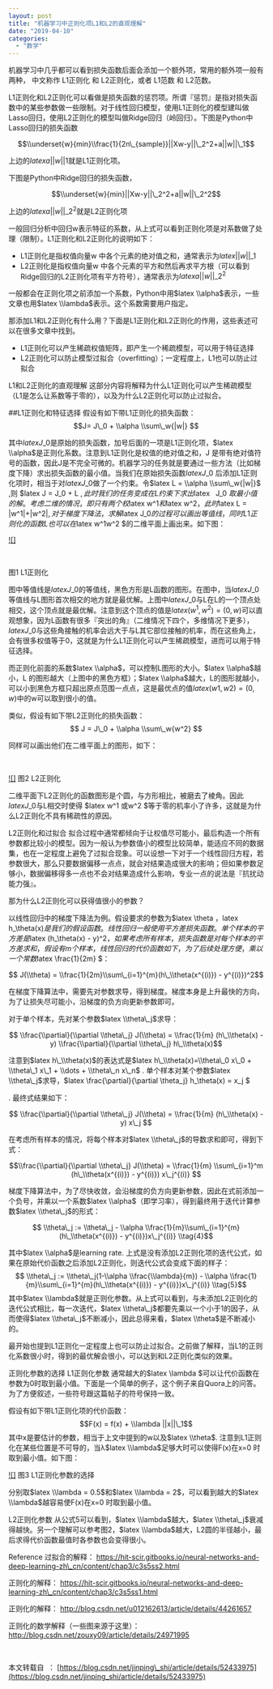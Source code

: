 ```yaml
---
layout: post
title: "机器学习中正则化项L1和L2的直观理解"
date: "2019-04-10"
categories: 
  - "数学"
---
```


机器学习中几乎都可以看到损失函数后面会添加一个额外项，常用的额外项一般有两种， 中文称作 L1正则化 和 L2正则化，或者 L1范数 和 L2范数。

L1正则化和L2正则化可以看做是损失函数的惩罚项。所谓『惩罚』是指对损失函数中的某些参数做一些限制。对于线性回归模型，使用L1正则化的模型建叫做Lasso回归，使用L2正则化的模型叫做Ridge回归（岭回归）。下图是Python中Lasso回归的损失函数

$$\\underset{w}{min}\\frac{1}{2n\_{sample}}||Xw-y||\_2^2+a||w||\_1$$

上边的$latex a||w||1$就是L1正则化项。

下图是Python中Ridge回归的损失函数，

$$\\underset{w}{min}||Xw-y||\_2^2+a||w||\_2^2$$

上边的$latex a||w||\_2^2$就是L2正则化项

一般回归分析中回归w表示特征的系数，从上式可以看到正则化项是对系数做了处理（限制）。L1正则化和L2正则化的说明如下：

- L1正则化是指权值向量w 中各个元素的绝对值之和，通常表示为$latex ||w||\_1$​
- L2正则化是指权值向量w 中各个元素的平方和然后再求平方根（可以看到Ridge回归的L2正则化项有平方符号），通常表示为$latex a||w||\_2^2$ ​

一般都会在正则化项之前添加一个系数，Python中用$latex \\alpha$表示，一些文章也用$latex \\lambda$表示。这个系数需要用户指定。

那添加L1和L2正则化有什么用？下面是L1正则化和L2正则化的作用，这些表述可以在很多文章中找到。

- L1正则化可以产生稀疏权值矩阵，即产生一个稀疏模型，可以用于特征选择
- L2正则化可以防止模型过拟合（overfitting）；一定程度上，L1也可以防止过拟合

L1和L2正则化的直观理解 这部分内容将解释为什么L1正则化可以产生稀疏模型（L1是怎么让系数等于零的），以及为什么L2正则化可以防止过拟合。

##L1正则化和特征选择 假设有如下带L1正则化的损失函数： $$J= J\_0 + \\alpha \\sum\_w{|w|} $$

其中$latex J\_0$是原始的损失函数，加号后面的一项是L1正则化项，$latex \\alpha$是正则化系数。注意到L1正则化是权值的绝对值之和，J 是带有绝对值符号的函数，因此J是不完全可微的。机器学习的任务就是要通过一些方法（比如梯度下降）求出损失函数的最小值。当我们在原始损失函数$latex J\_0$ 后添加L1正则化项时，相当于对$latex J\_0$做了一个约束。令$latex L = \\alpha \\sum\_w{|w|}$ ,则 $latex J = J\_0 + L $,此时我们的任务变成在L约束下求出$latex   J\_0 $取最小值的解。考虑二维的情况，即只有两个权$latex w^1$和$latex w^2$，此时$latex L = |w^1|+|w^2|$,对于梯度下降法，求解$latex J\_0$的过程可以画出等值线，同时L1正则化的函数L也可以在$latex w^1w^2 $的二维平面上画出来。如下图：

[![]](http://127.0.0.1/wp-content/uploads/2019/04/20160904184428459.png)

 

图1 L1正则化

图中等值线是$latex J\_0$的等值线，黑色方形是L函数的图形。在图中，当$latex J\_0$等值线与L图形首次相交的地方就是最优解。上图中$latex J\_0$与L在L的一个顶点处相交，这个顶点就是最优解。注意到这个顶点的值是$latex (w^1, w^2) = (0, w)$可以直观想象，因为L函数有很多『突出的角』（二维情况下四个，多维情况下更多），$latex J\_0$与这些角接触的机率会远大于与L其它部位接触的机率，而在这些角上，会有很多权值等于0，这就是为什么L1正则化可以产生稀疏模型，进而可以用于特征选择。

而正则化前面的系数$latex \\alpha$，可以控制L图形的大小。$latex \\alpha$越小，L 的图形越大（上图中的黑色方框）；$latex \\alpha$越大，L的图形就越小，可以小到黑色方框只超出原点范围一点点，这是最优点的值$latex (w1,w2)=(0,w)$中的w可以取到很小的值。

类似，假设有如下带L2正则化的损失函数： $$ J = J\_0 + \\alpha \\sum\_w{w^2} $$

同样可以画出他们在二维平面上的图形，如下：

 

[![]](http://127.0.0.1/?attachment_id=2338) 图2 L2正则化

二维平面下L2正则化的函数图形是个圆，与方形相比，被磨去了棱角。因此$latex J\_0$与L相交时使得 $latex w^1 或w^2 $等于零的机率小了许多，这就是为什么L2正则化不具有稀疏性的原因。

L2正则化和过拟合 拟合过程中通常都倾向于让权值尽可能小，最后构造一个所有参数都比较小的模型。因为一般认为参数值小的模型比较简单，能适应不同的数据集，也在一定程度上避免了过拟合现象。可以设想一下对于一个线性回归方程，若参数很大，那么只要数据偏移一点点，就会对结果造成很大的影响；但如果参数足够小，数据偏移得多一点也不会对结果造成什么影响，专业一点的说法是『抗扰动能力强』。

那为什么L2正则化可以获得值很小的参数？

以线性回归中的梯度下降法为例。假设要求的参数为$latex \\theta $，$latex h\_\\theta(x)$是我们的假设函数。线性回归一般使用平方差损失函数。单个样本的平方差是$latex (h\_\\theta(x) - y)^2$，如果考虑所有样本，损失函数是对每个样本的平方差求和，假设有m个样本，线性回归的代价函数如下，为了后续处理方便，乘以一个常数$latex \\frac{1}{2m} $：

$$ J(\\theta) = \\frac{1}{2m}\\sum\_{i=1}^{m}(h\_\\theta(x^{(i)}) - y^{(i)})^2$$

在梯度下降算法中，需要先对参数求导，得到梯度。梯度本身是上升最快的方向，为了让损失尽可能小，沿梯度的负方向更新参数即可。

对于单个样本，先对某个参数$latex \\theta\_j$求导：

$$ \\frac{\\partial}{\\partial \\theta\_j} J(\\theta) = \\frac{1}{m} (h\_\\theta(x) - y) \\frac{\\partial}{\\partial \\theta\_j} h\_\\theta(x)$$

注意到$latex h\_\\theta(x)$的表达式是$latex h\_\\theta(x)=\\theta\_0 x\_0 + \\theta\_1 x\_1 + \\dots + \\theta\_n x\_n$ . 单个样本对某个参数$latex \\theta\_j$求导，$latex \\frac{\\partial}{\\partial \\theta\_j} h\_\\theta(x) = x\_j $

. 最终式结果如下：

$$ \\frac{\\partial}{\\partial \\theta\_j} J(\\theta) = \\frac{1}{m} (h\_\\theta(x) - y) x\_j $$

在考虑所有样本的情况，将每个样本对$latex \\theta\_j$的导数求和即可，得到下式：

$$\\frac{\\partial}{\\partial \\theta\_j} J(\\theta) = \\frac{1}{m} \\sum\_{i=1}^m (h\_\\theta(x^{(i)}) - y^{(i)}) x\_j^{(i)} $$

梯度下降算法中，为了尽快收敛，会沿梯度的负方向更新参数，因此在式前添加一个负号，并乘以一个系数$latex \\alpha$（即学习率），得到最终用于迭代计算参数$latex \\theta\_j$的形式：

$$ \\theta\_j := \\theta\_j - \\alpha \\frac{1}{m}\\sum\_{i=1}^{m}(h\_\\theta(x^{(i)}) - y^{(i)})x\_j^{(i)} \\tag{4}$$

其中$latex \\alpha$是learning rate. 上式是没有添加L2正则化项的迭代公式，如果在原始代价函数之后添加L2正则化，则迭代公式会变成下面的样子： $$ \\theta\_j := \\theta\_j(1-\\alpha \\frac{\\lambda}{m}) - \\alpha \\frac{1}{m}\\sum\_{i=1}^{m}(h\_\\theta(x^{(i)}) - y^{(i)})x\_j^{(i)} \\tag{5}$$ 其中$latex \\lambda$就是正则化参数。从上式可以看到，与未添加L2正则化的迭代公式相比，每一次迭代，$latex \\theta\_j$都要先乘以一个小于1的因子，从而使得$latex \\theta\_j$不断减小，因此总得来看，$latex \\theta$是不断减小的。

最开始也提到L1正则化一定程度上也可以防止过拟合。之前做了解释，当L1的正则化系数很小时，得到的最优解会很小，可以达到和L2正则化类似的效果。

正则化参数的选择 L1正则化参数 通常越大的$latex \\lambda $可以让代价函数在参数为0时取到最小值。下面是一个简单的例子，这个例子来自Quora上的问答。为了方便叙述，一些符号跟这篇帖子的符号保持一致。

假设有如下带L1正则化项的代价函数： $$F(x) = f(x) + \\lambda ||x||\_1$$ 其中x是要估计的参数，相当于上文中提到的w以及$latex \\theta$. 注意到L1正则化在某些位置是不可导的，当λ$latex \\lambda$足够大时可以使得F(x)在x=0 时取到最小值。如下图：

[![]](http://127.0.0.1/?attachment_id=2339) 图3 L1正则化参数的选择

分别取$latex \\lambda = 0.5$和$latex \\lambda = 2$，可以看到越大的$latex \\lambda$越容易使F(x)在x=0 时取到最小值。

L2正则化参数 从公式5可以看到，$latex \\lambda$越大，$latex \\theta\_j$衰减得越快。另一个理解可以参考图2，$latex \\lambda$越大，L2圆的半径越小，最后求得代价函数最值时各参数也会变得很小。

Reference 过拟合的解释： https://hit-scir.gitbooks.io/neural-networks-and-deep-learning-zh\_cn/content/chap3/c3s5ss2.html

正则化的解释： https://hit-scir.gitbooks.io/neural-networks-and-deep-learning-zh\_cn/content/chap3/c3s5ss1.html

正则化的解释： http://blog.csdn.net/u012162613/article/details/44261657

正则化的数学解释（一些图来源于这里）： http://blog.csdn.net/zouxy09/article/details/24971995

 

本文转载自  ： [https://blog.csdn.net/jinping\_shi/article/details/52433975](https://blog.csdn.net/jinping_shi/article/details/52433975)
